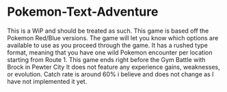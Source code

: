 # Pokemon-Text-Adventure
This is a WiP and should be treated as such.
This game is based off the Pokemon Red/Blue versions.
The game will let you know which options are available to use as you proceed through the game.
It has a rushed type format, meaning that you have one wild Pokemon encounter per location starting from Route 1. This game ends right before the Gym Battle with Brock in Pewter City
It does not feature any experience gains, weaknesses, or evolution. Catch rate is around 60% i believe and does not change as I have not implemented it yet.
